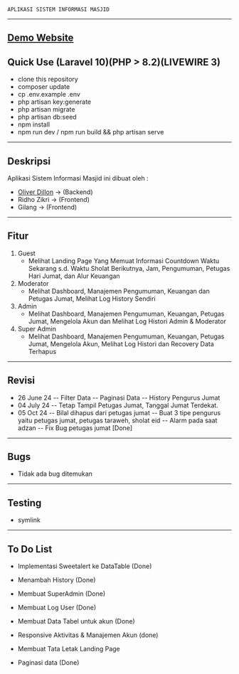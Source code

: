     APLIKASI SISTEM INFORMASI MASJID
------------------------------------------------------
<a href="https://v-project.my.id"> Demo Website </a>
------------------------------------------------------
Quick Use (Laravel 10)(PHP > 8.2)(LIVEWIRE 3)
------------------------------------------------------
- clone this repository
- composer update
- cp .env.example .env
- php artisan key:generate
- php artisan migrate
- php artisan db:seed
- npm install
- npm run dev / npm run build && php artisan serve
-------------------------------------------------------
Deskripsi
-------------------------------------------------------
Aplikasi Sistem Informasi Masjid ini dibuat oleh :
- <a href='https://linkedin.com/in/oliverkore'>Oliver Dillon</a> -> (Backend)
- Ridho Zikri -> (Frontend)
- Gilang -> (Frontend)
--------------------------------------------------------
Fitur
--------------------------------------------------------
1. Guest
   - Melihat Landing Page Yang Memuat Informasi Countdown Waktu Sekarang s.d. Waktu Sholat Berikutnya, Jam, Pengumuman, Petugas Hari Jumat, dan Alur Keuangan
2. Moderator
   - Melihat Dashboard, Manajemen Pengumuman, Keuangan dan Petugas Jumat, Melihat Log History Sendiri
3. Admin
   - Melihat Dashboard, Manajemen Pengumuman, Keuangan, Petugas Jumat, Mengelola Akun dan Melihat Log Histori Admin & Moderator
3. Super Admin
   - Melihat Dashboard, Manajemen Pengumuman, Keuangan, Petugas Jumat, Mengelola Akun, Melihat Log Histori dan Recovery Data Terhapus
--------------------------------------------------------
Revisi
--------------------------------------------------------
- 26 June 24
-- Filter Data
-- Paginasi Data
-- History Pengurus Jumat
- 04 July 24
-- Tetap Tampil Petugas Jumat, Tanggal Jumat Terdekat.
- 05 Oct 24
-- Bilal dihapus dari petugas jumat
-- Buat 3 tipe pengurus yaitu petugas jumat, petugas taraweh, sholat eid
-- Alarm pada saat adzan
-- Fix Bug petugas jumat [Done]
--------------------------------------------------------
Bugs
--------------------------------------------------------
- Tidak ada bug ditemukan
--------------------------------------------------------
Testing
--------------------------------------------------------
- symlink
--------------------------------------------------------
To Do List
--------------------------------------------------------
- Implementasi Sweetalert ke DataTable (Done)
- Menambah History (Done)
- Membuat SuperAdmin (Done)
- Membuat Log User (Done)
- Membuat Data Tabel untuk akun (Done)
- Responsive Aktivitas & Manajemen Akun (done)

- Membuat Tata Letak Landing Page
- Paginasi data (Done)
